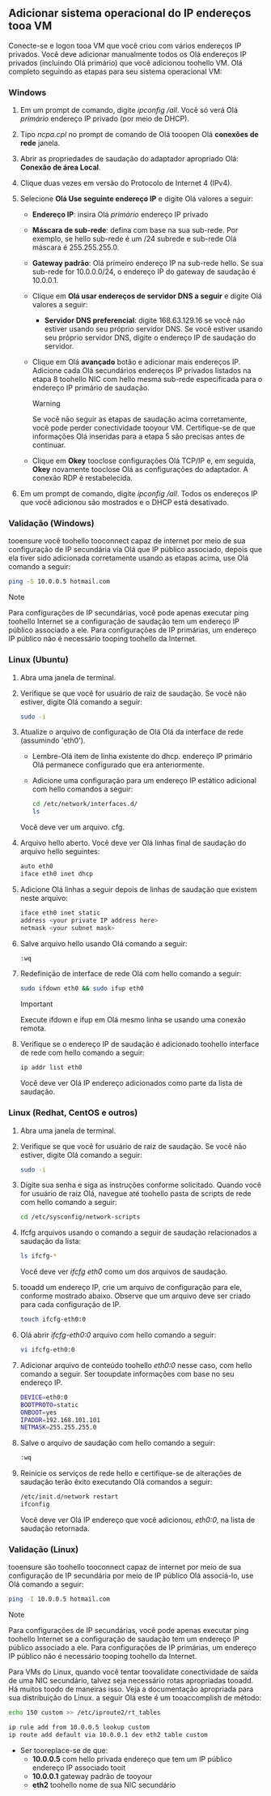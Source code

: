 ## <a name="os-config"></a>Adicionar sistema operacional do IP endereços tooa VM

Conecte-se e logon tooa VM que você criou com vários endereços IP privados. Você deve adicionar manualmente todos os Olá endereços IP privados (incluindo Olá primário) que você adicionou toohello VM. Olá completo seguindo as etapas para seu sistema operacional VM:

### <a name="windows"></a>Windows

1. Em um prompt de comando, digite *ipconfig /all*.  Você só verá Olá *primário* endereço IP privado (por meio de DHCP).
2. Tipo *ncpa.cpl* no prompt de comando de Olá tooopen Olá **conexões de rede** janela.
3. Abrir as propriedades de saudação do adaptador apropriado Olá: **Conexão de área Local**.
4. Clique duas vezes em versão do Protocolo de Internet 4 (IPv4).
5. Selecione **Olá Use seguinte endereço IP** e digite Olá valores a seguir:

    * **Endereço IP**: insira Olá *primário* endereço IP privado
    * **Máscara de sub-rede**: defina com base na sua sub-rede. Por exemplo, se hello sub-rede é um /24 subrede e sub-rede Olá máscara é 255.255.255.0.
    * **Gateway padrão**: Olá primeiro endereço IP na sub-rede hello. Se sua sub-rede for 10.0.0.0/24, o endereço IP do gateway de saudação é 10.0.0.1.
    * Clique em **Olá usar endereços de servidor DNS a seguir** e digite Olá valores a seguir:
        * **Servidor DNS preferencial**: digite 168.63.129.16 se você não estiver usando seu próprio servidor DNS.  Se você estiver usando seu próprio servidor DNS, digite o endereço IP de saudação do servidor.
    * Clique em Olá **avançado** botão e adicionar mais endereços IP. Adicione cada Olá secundários endereços IP privados listados na etapa 8 toohello NIC com hello mesma sub-rede especificada para o endereço IP primário de saudação.
        >[!WARNING] 
        >Se você não seguir as etapas de saudação acima corretamente, você pode perder conectividade tooyour VM. Certifique-se de que informações Olá inseridas para a etapa 5 são precisas antes de continuar.

    * Clique em **Okey** tooclose configurações Olá TCP/IP e, em seguida, **Okey** novamente tooclose Olá as configurações do adaptador. A conexão RDP é restabelecida.

6. Em um prompt de comando, digite *ipconfig /all*. Todos os endereços IP que você adicionou são mostrados e o DHCP está desativado.


### <a name="validation-windows"></a>Validação (Windows)

tooensure você toohello tooconnect capaz de internet por meio de sua configuração de IP secundária via Olá que IP público associado, depois que ela tiver sido adicionada corretamente usando as etapas acima, use Olá comando a seguir:

```bash
ping -S 10.0.0.5 hotmail.com
```
>[!NOTE]
>Para configurações de IP secundárias, você pode apenas executar ping toohello Internet se a configuração de saudação tem um endereço IP público associado a ele. Para configurações de IP primárias, um endereço IP público não é necessário tooping toohello da Internet.

### <a name="linux-ubuntu"></a>Linux (Ubuntu)

1. Abra uma janela de terminal.
2. Verifique se que você for usuário de raiz de saudação. Se você não estiver, digite Olá comando a seguir:

    ```bash
    sudo -i
    ```

3. Atualize o arquivo de configuração de Olá Olá da interface de rede (assumindo 'eth0').

    * Lembre-Olá item de linha existente do dhcp. endereço IP primário Olá permanece configurado que era anteriormente.
    * Adicione uma configuração para um endereço IP estático adicional com hello comandos a seguir:

        ```bash
        cd /etc/network/interfaces.d/
        ls
        ```

    Você deve ver um arquivo. cfg.
4. Arquivo hello aberto. Você deve ver Olá linhas final de saudação do arquivo hello seguintes:

    ```bash
    auto eth0
    iface eth0 inet dhcp
    ```

5. Adicione Olá linhas a seguir depois de linhas de saudação que existem neste arquivo:

    ```bash
    iface eth0 inet static
    address <your private IP address here>
    netmask <your subnet mask>
    ```

6. Salve arquivo hello usando Olá comando a seguir:

    ```bash
    :wq
    ```

7. Redefinição de interface de rede Olá com hello comando a seguir:

    ```bash
    sudo ifdown eth0 && sudo ifup eth0
    ```

    > [!IMPORTANT]
    > Execute ifdown e ifup em Olá mesmo linha se usando uma conexão remota.
    >

8. Verifique se o endereço IP de saudação é adicionado toohello interface de rede com hello comando a seguir:

    ```bash
    ip addr list eth0
    ```

    Você deve ver Olá IP endereço adicionados como parte da lista de saudação.

### <a name="linux-redhat-centos-and-others"></a>Linux (Redhat, CentOS e outros)

1. Abra uma janela de terminal.
2. Verifique se que você for usuário de raiz de saudação. Se você não estiver, digite Olá comando a seguir:

    ```bash
    sudo -i
    ```

3. Digite sua senha e siga as instruções conforme solicitado. Quando você for usuário de raiz Olá, navegue até toohello pasta de scripts de rede com hello comando a seguir:

    ```bash
    cd /etc/sysconfig/network-scripts
    ```

4. Ifcfg arquivos usando o comando a seguir de saudação relacionados a saudação da lista:

    ```bash
    ls ifcfg-*
    ```

    Você deve ver *ifcfg eth0* como um dos arquivos de saudação.

5. tooadd um endereço IP, crie um arquivo de configuração para ele, conforme mostrado abaixo. Observe que um arquivo deve ser criado para cada configuração de IP.

    ```bash
    touch ifcfg-eth0:0
    ```

6. Olá abrir *ifcfg-eth0:0* arquivo com hello comando a seguir:

    ```bash
    vi ifcfg-eth0:0
    ```

7. Adicionar arquivo de conteúdo toohello *eth0:0* nesse caso, com hello comando a seguir. Ser tooupdate informações com base no seu endereço IP.

    ```bash
    DEVICE=eth0:0
    BOOTPROTO=static
    ONBOOT=yes
    IPADDR=192.168.101.101
    NETMASK=255.255.255.0
    ```

8. Salve o arquivo de saudação com hello comando a seguir:

    ```bash
    :wq
    ```

9. Reinicie os serviços de rede hello e certifique-se de alterações de saudação terão êxito executando Olá comandos a seguir:

    ```bash
    /etc/init.d/network restart
    ifconfig
    ```

    Você deve ver Olá IP endereço que você adicionou, *eth0:0*, na lista de saudação retornada.

### <a name="validation-linux"></a>Validação (Linux)

tooensure são toohello tooconnect capaz de internet por meio de sua configuração de IP secundária por meio de IP público Olá associá-lo, use Olá comando a seguir:

```bash
ping -I 10.0.0.5 hotmail.com
```
>[!NOTE]
>Para configurações de IP secundárias, você pode apenas executar ping toohello Internet se a configuração de saudação tem um endereço IP público associado a ele. Para configurações de IP primárias, um endereço IP público não é necessário tooping toohello da Internet.

Para VMs do Linux, quando você tentar toovalidate conectividade de saída de uma NIC secundário, talvez seja necessário rotas apropriadas tooadd. Há muitos toodo de maneiras isso. Veja a documentação apropriada para sua distribuição do Linux. a seguir Olá este é um tooaccomplish de método:

```bash
echo 150 custom >> /etc/iproute2/rt_tables 

ip rule add from 10.0.0.5 lookup custom
ip route add default via 10.0.0.1 dev eth2 table custom

```
- Ser tooreplace-se de que:
    - **10.0.0.5** com hello privada endereço que tem um IP público endereço IP associado tooit
    - **10.0.0.1** gateway padrão de tooyour
    - **eth2** toohello nome de sua NIC secundário

